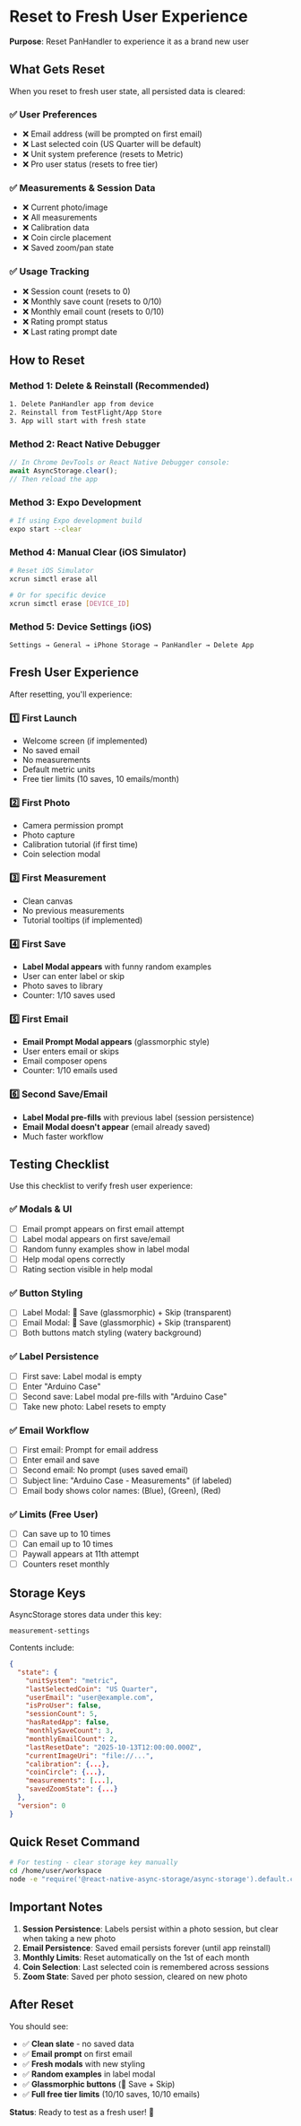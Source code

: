 # Reset to Fresh User Experience

**Purpose**: Reset PanHandler to experience it as a brand new user

## What Gets Reset

When you reset to fresh user state, all persisted data is cleared:

### ✅ User Preferences
- ❌ Email address (will be prompted on first email)
- ❌ Last selected coin (US Quarter will be default)
- ❌ Unit system preference (resets to Metric)
- ❌ Pro user status (resets to free tier)

### ✅ Measurements & Session Data
- ❌ Current photo/image
- ❌ All measurements
- ❌ Calibration data
- ❌ Coin circle placement
- ❌ Saved zoom/pan state

### ✅ Usage Tracking
- ❌ Session count (resets to 0)
- ❌ Monthly save count (resets to 0/10)
- ❌ Monthly email count (resets to 0/10)
- ❌ Rating prompt status
- ❌ Last rating prompt date

## How to Reset

### Method 1: Delete & Reinstall (Recommended)
```bash
1. Delete PanHandler app from device
2. Reinstall from TestFlight/App Store
3. App will start with fresh state
```

### Method 2: React Native Debugger
```javascript
// In Chrome DevTools or React Native Debugger console:
await AsyncStorage.clear();
// Then reload the app
```

### Method 3: Expo Development
```bash
# If using Expo development build
expo start --clear
```

### Method 4: Manual Clear (iOS Simulator)
```bash
# Reset iOS Simulator
xcrun simctl erase all

# Or for specific device
xcrun simctl erase [DEVICE_ID]
```

### Method 5: Device Settings (iOS)
```
Settings → General → iPhone Storage → PanHandler → Delete App
```

## Fresh User Experience

After resetting, you'll experience:

### 1️⃣ First Launch
- Welcome screen (if implemented)
- No saved email
- No measurements
- Default metric units
- Free tier limits (10 saves, 10 emails/month)

### 2️⃣ First Photo
- Camera permission prompt
- Photo capture
- Calibration tutorial (if first time)
- Coin selection modal

### 3️⃣ First Measurement
- Clean canvas
- No previous measurements
- Tutorial tooltips (if implemented)

### 4️⃣ First Save
- **Label Modal appears** with funny random examples
- User can enter label or skip
- Photo saves to library
- Counter: 1/10 saves used

### 5️⃣ First Email
- **Email Prompt Modal appears** (glassmorphic style)
- User enters email or skips
- Email composer opens
- Counter: 1/10 emails used

### 6️⃣ Second Save/Email
- **Label Modal pre-fills** with previous label (session persistence)
- **Email Modal doesn't appear** (email already saved)
- Much faster workflow

## Testing Checklist

Use this checklist to verify fresh user experience:

### ✅ Modals & UI
- [ ] Email prompt appears on first email attempt
- [ ] Label modal appears on first save/email
- [ ] Random funny examples show in label modal
- [ ] Help modal opens correctly
- [ ] Rating section visible in help modal

### ✅ Button Styling
- [ ] Label Modal: 💾 Save (glassmorphic) + Skip (transparent)
- [ ] Email Modal: 💾 Save (glassmorphic) + Skip (transparent)
- [ ] Both buttons match styling (watery background)

### ✅ Label Persistence
- [ ] First save: Label modal is empty
- [ ] Enter "Arduino Case"
- [ ] Second save: Label modal pre-fills with "Arduino Case"
- [ ] Take new photo: Label resets to empty

### ✅ Email Workflow
- [ ] First email: Prompt for email address
- [ ] Enter email and save
- [ ] Second email: No prompt (uses saved email)
- [ ] Subject line: "Arduino Case - Measurements" (if labeled)
- [ ] Email body shows color names: (Blue), (Green), (Red)

### ✅ Limits (Free User)
- [ ] Can save up to 10 times
- [ ] Can email up to 10 times
- [ ] Paywall appears at 11th attempt
- [ ] Counters reset monthly

## Storage Keys

AsyncStorage stores data under this key:
```
measurement-settings
```

Contents include:
```json
{
  "state": {
    "unitSystem": "metric",
    "lastSelectedCoin": "US Quarter",
    "userEmail": "user@example.com",
    "isProUser": false,
    "sessionCount": 5,
    "hasRatedApp": false,
    "monthlySaveCount": 3,
    "monthlyEmailCount": 2,
    "lastResetDate": "2025-10-13T12:00:00.000Z",
    "currentImageUri": "file://...",
    "calibration": {...},
    "coinCircle": {...},
    "measurements": [...],
    "savedZoomState": {...}
  },
  "version": 0
}
```

## Quick Reset Command

```bash
# For testing - clear storage key manually
cd /home/user/workspace
node -e "require('@react-native-async-storage/async-storage').default.clear()"
```

## Important Notes

1. **Session Persistence**: Labels persist within a photo session, but clear when taking a new photo
2. **Email Persistence**: Saved email persists forever (until app reinstall)
3. **Monthly Limits**: Reset automatically on the 1st of each month
4. **Coin Selection**: Last selected coin is remembered across sessions
5. **Zoom State**: Saved per photo session, cleared on new photo

## After Reset

You should see:
- ✅ **Clean slate** - no saved data
- ✅ **Email prompt** on first email
- ✅ **Fresh modals** with new styling
- ✅ **Random examples** in label modal
- ✅ **Glassmorphic buttons** (💾 Save + Skip)
- ✅ **Full free tier limits** (10/10 saves, 10/10 emails)

**Status**: Ready to test as a fresh user! 🎯
